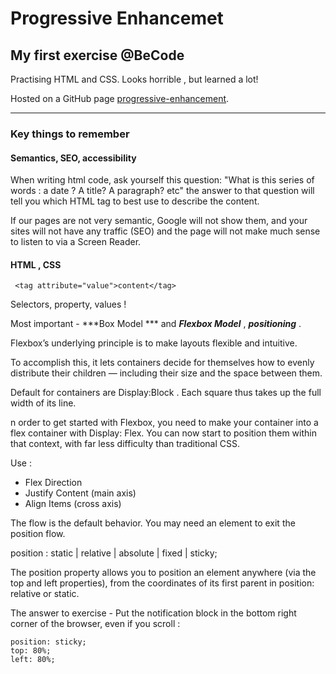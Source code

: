 # Progressive Enhancemet



## My first exercise @BeCode

Practising HTML and CSS. Looks horrible , but learned a lot!

Hosted on a GitHub page  [progressive-enhancement](https://kristinegusta.github.io/progressive-enhancement/).

***

### Key things to remember

#### Semantics, SEO, accessibility

When writing html code, ask yourself this question: "What is this series of words : a date ? A title? A paragraph? etc" the answer to that question will tell you which HTML tag to best use to describe the content.

If our pages are not very semantic, Google will not show them, and your sites will not have any traffic (SEO) and  the page will not make much sense to listen to via a Screen Reader.

#### HTML , CSS

```
 <tag attribute="value">content</tag> 
```

Selectors, property, values ! 

Most important - ***Box Model *** and ***Flexbox Model*** , ***positioning*** .

Flexbox’s underlying principle is to make layouts flexible and intuitive.

To accomplish this, it lets containers decide for themselves how to evenly distribute their children — including their size and the space between them.

Default for containers are Display:Block .  Each square thus takes up the full width of its line.

n order to get started with Flexbox, you need to make your container into a flex container with Display: Flex. You can now start to position them within that context, with far less difficulty than traditional CSS.

Use :
- Flex Direction
- Justify Content (main axis)
- Align Items (cross axis)


The flow is the default behavior. You may need an element to exit the position flow.

position : static | relative | absolute | fixed | sticky;

The position property allows you to position an element anywhere (via the top and left properties), from the coordinates of its first parent in position: relative or static.

The answer to exercise - Put the notification block in the bottom right corner of the browser, even if you scroll :

```
position: sticky;
top: 80%;
left: 80%;

```